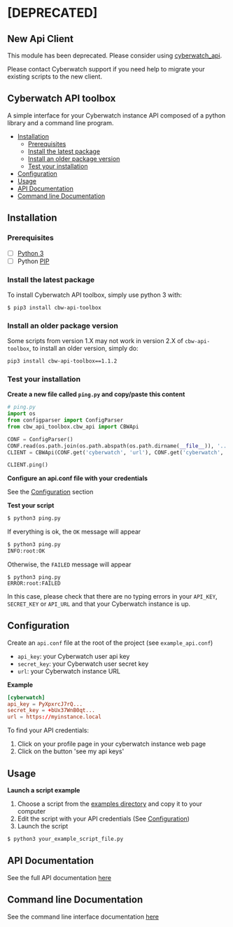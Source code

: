 # \[DEPRECATED\]

## New Api Client
This module has been deprecated. Please consider using [cyberwatch_api](https://github.com/Cyberwatch/cyberwatch_api).

Please contact Cyberwatch support if you need help to migrate your existing scripts to the new client.

## Cyberwatch API toolbox

A simple interface for your Cyberwatch instance API composed of a python library
and a command line program.

<!-- START doctoc generated TOC please keep comment here to allow auto update -->
<!-- DON'T EDIT THIS SECTION, INSTEAD RE-RUN doctoc TO UPDATE -->

- [Installation](#installation)
  - [Prerequisites](#prerequisites)
  - [Install the latest package](#install-the-latest-package)
  - [Install an older package version](#install-an-older-package-version)
  - [Test your installation](#test-your-installation)
- [Configuration](#configuration)
- [Usage](#usage)
- [API Documentation](#api-documentation)
- [Command line Documentation](#command-line-documentation)

<!-- END doctoc generated TOC please keep comment here to allow auto update -->

## Installation

### Prerequisites
- [ ] [Python 3](https://www.python.org/)
- [ ] Python [PIP](https://pypi.org/project/pip/)

### Install the latest package

To install Cyberwatch API toolbox, simply use python 3 with:

```bash
$ pip3 install cbw-api-toolbox
```

### Install an older package version

Some scripts from version 1.X may not work in version 2.X of `cbw-api-toolbox`, to install an older version, simply do:

```bash
pip3 install cbw-api-toolbox==1.1.2
```

### Test your installation

**Create a new file called `ping.py` and copy/paste this content**

```python
# ping.py
import os
from configparser import ConfigParser
from cbw_api_toolbox.cbw_api import CBWApi

CONF = ConfigParser()
CONF.read(os.path.join(os.path.abspath(os.path.dirname(__file__)), '..', 'api.conf'))
CLIENT = CBWApi(CONF.get('cyberwatch', 'url'), CONF.get('cyberwatch', 'api_key'), CONF.get('cyberwatch', 'secret_key'))

CLIENT.ping()
```

**Configure an api.conf file with your credentials**

See the [Configuration](#configuration) section

**Test your script**

```bash
$ python3 ping.py
```

If everything is ok, the `OK` message will appear

```bash
$ python3 ping.py
INFO:root:OK
```

Otherwise, the `FAILED` message will appear

```
$ python3 ping.py
ERROR:root:FAILED
```

In this case, please check that there are no typing errors in your `API_KEY`, `SECRET_KEY` or `API_URL` and that your Cyberwatch instance is up.

## Configuration

Create an `api.conf` file at the root of the project (see `example_api.conf`)

- `api_key`: your Cyberwatch user api key
- `secret_key`: your Cyberwatch user secret key
- `url`: your Cyberwatch instance URL

**Example**

```conf
[cyberwatch]
api_key = PyXpxrcJ7rQ...
secret_key = +bUx37WnB0qt...
url = https://myinstance.local
```

To find your API credentials:
  1. Click on your profile page in your cyberwatch instance web page
  2. Click on the button 'see my api keys'

## Usage

**Launch a script example**

1. Choose a script from the [examples directory](examples) and copy it to your computer
2. Edit the script with your API credentials (See [Configuration](#configuration))
3. Launch the script

```bash
$ python3 your_example_script_file.py
```

## API Documentation

See the full API documentation [here](https://docs.cyberwatch.fr/api/#introduction)

## Command line Documentation

See the command line interface documentation [here](docs/cli.md)

